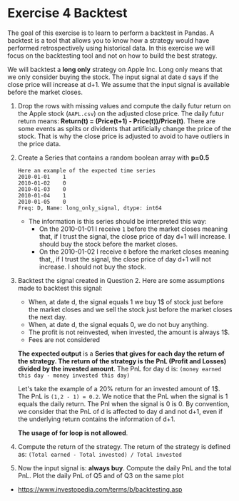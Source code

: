 # Exercise 4 Backtest

The goal of this exercise is to learn to perform a backtest in Pandas. A backtest is a tool that allows you to know how a strategy would have performed retrospectively using historical data. In this exercise we will focus on the backtesting tool and not on how to build the best strategy.

We will backtest a **long only** strategy on Apple Inc. Long only means that we only consider buying the stock. The input signal at date d says if the close price will increase at d+1. We assume that the input signal is available before the market closes.

1. Drop the rows with missing values and compute the daily futur return on the Apple stock (`AAPL.csv`) on the adjusted close price. The daily futur return means: **Return(t) = (Price(t+1) - Price(t))/Price(t)**.
There are some events as splits or dividents that artificially change the price of the stock. That is why the close price is adjusted to avoid to have outliers in the price data.

2. Create a Series that contains a random boolean array with **p=0.5**

    ```console
    Here an example of the expected time series
    2010-01-01    1
    2010-01-02    0
    2010-01-03    0
    2010-01-04    1
    2010-01-05    0
    Freq: D, Name: long_only_signal, dtype: int64
    ```

    - The information is this series should be interpreted this way:
        - On the 2010-01-01 I receive `1` before the market closes meaning that, if I trust the signal, the close price of day d+1 will increase. I should buy the stock before the market closes.
        - On the 2010-01-02 I receive `0` before the market closes meaning that,, if I trust the signal, the close price of day d+1 will not increase. I should not buy the stock.

3. Backtest the signal created in Question 2. Here are some assumptions made to backtest this signal:
    - When, at date d, the signal equals 1 we buy 1$ of stock just before the market closes and we sell the stock just before the market closes the next day.
    - When, at date d, the signal equals 0, we do not buy anything.
    - The profit is not reinvested, when invested, the amount is always 1$.
    - Fees are not considered

    **The expected output** is a **Series that gives for each day the return of the strategy. The return of the strategy is the PnL (Profit and Losses) divided by the invested amount**. The PnL for day d is:
    `(money earned this day - money invested this day)`

    Let's take the example of a 20% return for an invested amount of 1$. The PnL is `(1,2 - 1) = 0.2`. We notice that the PnL when the signal is 1 equals the daily return. The Pnl when the signal is 0 is 0.
    By convention, we consider that the PnL of d is affected to day d and not d+1, even if the underlying return contains the information of d+1.

    **The usage of for loop is not allowed**.

4. Compute the return of the strategy. The return of the strategy is defined as: `(Total earned - Total invested) / Total invested`

5. Now the input signal is: **always buy**. Compute the daily PnL and the total PnL. Plot the daily PnL of Q5 and of Q3 on the same plot

- https://www.investopedia.com/terms/b/backtesting.asp
